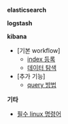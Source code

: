 **elasticsearch**

**logstash**

**kibana**
* [기본 workflow]
    * [index 등록](https://github.com/higee/elastic/wiki/index-%EB%93%B1%EB%A1%9D)
    * [데이터 탐색](https://github.com/higee/elastic/wiki/%EB%8D%B0%EC%9D%B4%ED%84%B0-%ED%83%90%EC%83%89)
* [추가 기능]
    * [query 방법](https://github.com/higee/elastic/wiki/%ED%82%A4%EB%B0%94%EB%82%98-%EC%A7%88%EC%9D%98-%EB%A7%81%ED%81%AC-%EB%AA%A8%EC%9D%8C)

**기타**

* [필수 linux 명령어](https://github.com/higee/elastic/wiki/%ED%95%84%EC%88%98-linux-%EB%AA%85%EB%A0%B9%EC%96%B4)